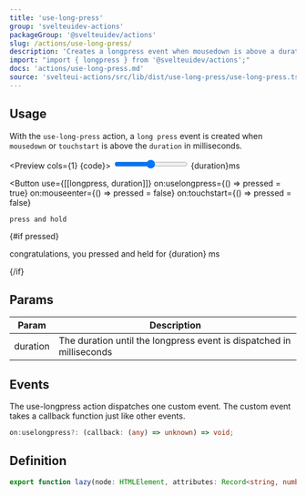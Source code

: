 ```yaml
---
title: 'use-long-press'
group: 'svelteuidev-actions'
packageGroup: '@svelteuidev/actions'
slug: /actions/use-long-press/
description: 'Creates a longpress event when mousedown is above a duration in milliseconds'
import: "import { longpress } from '@svelteuidev/actions';"
docs: 'actions/use-long-press.md'
source: 'svelteui-actions/src/lib/dist/use-long-press/use-long-press.ts'
---
```


<script>
    import { Button } from '@svelteuidev/core';
    import { longpress } from '@svelteuidev/actions';
    import { Heading, Preview } from 'components';

    let pressed = false;
	let duration = 2000;

    const code = `
    <script>
        import { Button } from '@svelteuidev/core';
        import { longpress } from '@svelteuidev/actions'

        let pressed = false;
	    let duration = 2000;
    <\/script>
    
    <input type=range bind:value={duration} max={2000} step={100} \/>
    {duration}ms

    <Button 
        use={[[longpress, duration]]}
        on:longpress="{() => pressed = true}"
        on:mouseenter="{() => pressed = false}"
    >
        press and hold
    <\/Button>

    {#if pressed}
        <p>congratulations, you pressed and held for {duration} ms<\/p>
    {\/if}
    `
</script>

<Heading />

## Usage

With the `use-long-press` action, a `long press` event is created when `mousedown` or `touchstart` is above the `duration` in milliseconds.

<Preview cols={1} {code}>
<input type=range bind:value={duration} max={2000} step={100} />
{duration}ms

<Button 
    use={[[longpress, duration]]}
    on:uselongpress={() => pressed = true}
    on:mouseenter={() => pressed = false}
    on:touchstart={() => pressed = false}
>
    press and hold
</Button>

{#if pressed}
    <p>congratulations, you pressed and held for {duration} ms</p>
{/if}
</Preview>

## Params

| Param    | Description                                                          |
| -------- | -------------------------------------------------------------------- |
| duration | The duration until the longpress event is dispatched in milliseconds |

## Events

The use-longpress action dispatches one custom event. The custom event takes a callback function just like other events.

```ts
on:uselongpress?: (callback: (any) => unknown) => void;
```

## Definition

```ts
export function lazy(node: HTMLElement, attributes: Record<string, number | string>): ReturnType<Action>;
```
